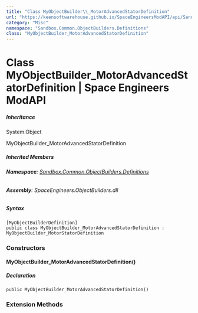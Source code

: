 ```yaml
---
title: "Class MyObjectBuilder\\_MotorAdvancedStatorDefinition"
url: "https://keensoftwarehouse.github.io/SpaceEngineersModAPI/api/Sandbox.Common.ObjectBuilders.Definitions.MyObjectBuilder_MotorAdvancedStatorDefinition.html"
category: "Misc"
namespace: "Sandbox.Common.ObjectBuilders.Definitions"
class: "MyObjectBuilder_MotorAdvancedStatorDefinition"
---
```


# Class MyObjectBuilder\_MotorAdvancedStatorDefinition | Space Engineers ModAPI

##### Inheritance

System.Object

MyObjectBuilder\_MotorAdvancedStatorDefinition

##### Inherited Members

###### **Namespace**: [Sandbox.Common.ObjectBuilders.Definitions](https://keensoftwarehouse.github.io/SpaceEngineersModAPI/api/Sandbox.Common.ObjectBuilders.Definitions.html)

###### **Assembly**: SpaceEngineers.ObjectBuilders.dll

##### Syntax

```
[MyObjectBuilderDefinition]
public class MyObjectBuilder_MotorAdvancedStatorDefinition : MyObjectBuilder_MotorStatorDefinition
```

### Constructors

#### MyObjectBuilder\_MotorAdvancedStatorDefinition()

##### Declaration

```
public MyObjectBuilder_MotorAdvancedStatorDefinition()
```

### Extension Methods